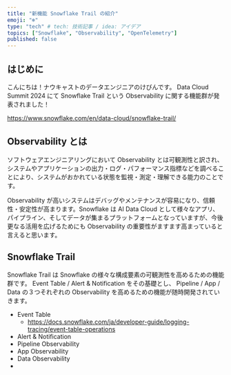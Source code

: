 ```yaml
---
title: "新機能 Snowflake Trail の紹介"
emoji: "❄️"
type: "tech" # tech: 技術記事 / idea: アイデア
topics: ["Snowflake", "Observability", "OpenTelemetry"]
published: false
---
```


## はじめに

こんにちは！ナウキャストのデータエンジニアのけびんです。
Data Cloud Summit 2024 にて Snowflake Trail という Observability に関する機能群が発表されました！

https://www.snowflake.com/en/data-cloud/snowflake-trail/

## Observability とは

ソフトウェアエンジニアリングにおいて Observability とは可観測性と訳され、システムやアプリケーションの出力・ログ・パフォーマンス指標などを調べることにより、システムがおかれている状態を監視・測定・理解できる能力のことです。

Observability が高いシステムはデバッグやメンテナンスが容易になり、信頼性・安定性が高まります。Snowflake は AI Data Cloud として様々なアプリ、パイプライン、そしてデータが集まるプラットフォームとなっていますが、今後更なる活用を広げるためにも Observability の重要性がますます高まっていると言えると思います。


## Snowflake Trail

Snowflake Trail は Snowflake の様々な構成要素の可観測性を高めるための機能群です。
Event Table / Alert & Notification をその基礎とし、 Pipeline / App / Data の３つそれぞれの Observability を高めるための機能が随時開発されていきます。

* Event Table
  * https://docs.snowflake.com/ja/developer-guide/logging-tracing/event-table-operations
* Alert & Notification
* Pipeline Observability
* App Observability
* Data Observability
* 